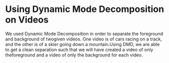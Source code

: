 # Using Dynamic Mode Decomposition on Videos
We used Dynamic Mode Decomposition in order to separate the foreground and background of twogiven videos. One video is of cars racing on a track, and the other is of a skier going down a mountain.Using DMD, we are able to get a clean separation such that we will have created a video of only theforeground and a video of only the background for each video.
